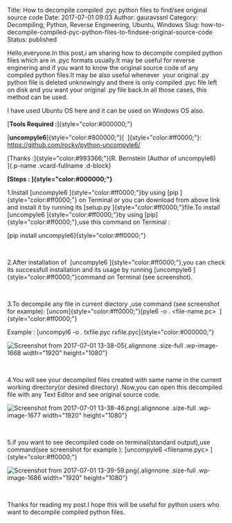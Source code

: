 Title: How to decompile compiled .pyc python files to find/see original source code
Date: 2017-07-01 09:03
Author: gauravssnl
Category: Decompiling, Python, Reverse Engineering, Ubuntu, Windows
Slug: how-to-decompile-compiled-pyc-python-files-to-findsee-original-source-code
Status: published

Hello,everyone.In this post,i am sharing how to decompile compiled python files which are in .pyc formats usually.It may be useful for reverse enginering and if you want to know the original source code of any compiled python files.It may be also useful whenever  your original .py  python file is deleted unknowingly and there is only compiled .pyc file left  on disk and you want your original .py file back.In all those cases, this method can be used.

I have used Ubuntu OS here and it can be used on Windows OS also.

[**Tools Required :**]{style="color:#000000;"}

[**uncompyle6**]{style="color:#800000;"}[  ]{style="color:#ff0000;"}: <https://github.com/rocky/python-uncompyle6/>

[Thanks :]{style="color:#993366;"}[R. Bernstein (Author of uncompyle6)\
]{.p-name .vcard-fullname .d-block}

**[Steps : ]{style="color:#000000;"}**

1.Install [uncompyle6 ]{style="color:#ff0000;"}by using [pip ]{style="color:#ff0000;"} on Terminal or you can download from above link and install it by running its [setup.py ]{style="color:#ff0000;"}file.To install [uncompyle6 ]{style="color:#ff0000;"}by using [pip]{style="color:#ff0000;"},use this command on Terminal :

[pip install uncompyle6]{style="color:#ff0000;"}

 

2.After installation of  [uncompyle6 ]{style="color:#ff0000;"},you can check its successfull installation and its usage by running [uncompyle6 ]{style="color:#ff0000;"}command on Terminal (see screenshot).

 

3.To decompile any file in current diectory ,use command (see screenshot for example): [uncom]{style="color:#ff0000;"}[pyle6 -o . \<file-name.pc\>  ]{style="color:#ff0000;"}

Example : [uncompyl6 -o . txfile.pyc rxfile.pyc]{style="color:#000000;"}

![Screenshot from 2017-07-01 13-38-05](https://gauravssnl.files.wordpress.com/2017/07/screenshot-from-2017-07-01-13-38-05.png){.alignnone .size-full .wp-image-1668 width="1920" height="1080"}

 

4.You will see your decompiled files created with same name in the current working directory(or desired directory) .Now,you can open this decompiled file with any Text Editor and see original source code.

![Screenshot from 2017-07-01 13-38-46.png](https://gauravssnl.files.wordpress.com/2017/07/screenshot-from-2017-07-01-13-38-46.png){.alignnone .size-full .wp-image-1677 width="1920" height="1080"}

 

5.if you want to see decompiled code on terminal(standard output),use command(see screenshot for example ): [uncompyle6 \<filename.pyc\> ]{style="color:#ff0000;"}

![Screenshot from 2017-07-01 13-39-59.png](https://gauravssnl.files.wordpress.com/2017/07/screenshot-from-2017-07-01-13-39-59.png){.alignnone .size-full .wp-image-1686 width="1920" height="1080"}

 

Thanks for reading my post.I hope this will be useful for python users who want to decompile compiled python files.

 

 

 

 
